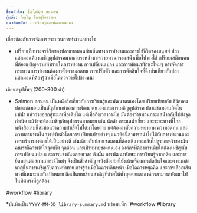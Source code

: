 ```yaml
---
ชื่อหนังสือ: Salmon สอนคน
ผู้แต่ง: ภิญโญ ไตรสุริยธรรมา
แนวคิดหลัก: การเรียนรู้และพัฒนาตนเอง
---
```

เกี่ยวข้องกับการจัดการกระบวนการทำงานอย่างไร
 - เปรียบเทียบวงจรชีวิตของปลาแซลมอนกับเส้นทางการทำงานและการใช้ชีวิตของมนุษย์ ปลาแซลมอนต้องเผชิญอุปสรรคมากมายระหว่างการว่ายทวนกระแสน้ำเพื่อไปวางไข่ เปรียบเสมือนคนที่ต้องเผชิญความท้าทายในการทำงาน การเปลี่ยนแปลง และการพัฒนาทักษะใหม่ๆ การจัดการกระบวนการทำงานต้องอาศัยความอดทน การปรับตัว และการตัดสินใจที่ดี เช่นเดียวกับปลาแซลมอนที่ต้องรู้ว่าเมื่อใดควรว่ายไปข้างหน้า


เขียนสรุปสั้นๆ (200-300 คำ)
-  Salmon สอนคน เป็นหนังสือเกี่ยวกับการเรียนรู้และพัฒนาตนเองโดยเปรียบเทียบกับ ชีวิตของปลาแซลมอนเป็นสัญลักษณ์ของการพัฒนาตนเองและการเผชิญอุปสรรค ปลาแซลมอนเกิดในแม่น้ำ แล้วว่ายออกสู่ทะเลเพื่อเติบโต แต่เมื่อถึงเวลาวางไข่ มันต้องว่ายทวนกระแสน้ำกลับไปยังจุดกำเนิด แม้ว่าจะต้องเผชิญกับอุปสรรคมากมาย เช่น นักล่า กระแสน้ำเชี่ยว และระยะทางที่ไกล หนังสือเล่มนี้สะท้อนว่าความสำเร็จไม่ได้มาโดยง่าย แต่ต้องอาศัยความพยายาม ความอดทน และความสามารถในการปรับตัวโดยการเปรียบเปรยต่างๆ  แนวคิดนี้สามารถนำไปใช้กับการทำงานและการบริหารองค์กรได้เป็นอย่างดี เช่นเดียวกับปลาแซลมอนที่ต้องเดินทางกลับไปสู่รากเหง้าของมัน คนเราก็ควรเข้าใจจุดแข็ง จุดอ่อน และเป้าหมายของตนเอง องค์กรที่ต้องการเติบโตต้องเผชิญกับการเปลี่ยนแปลงและการแข่งขันตลอดเวลา ดังนั้น การพัฒนาทักษะ การเรียนรู้จากอดีต และการยืดหยุ่นต่อสถานการณ์ใหม่ๆ จึงเป็นสิ่งสำคัญ                                      หนังสือเล่มนี้ยังเน้นเรื่องการตัดสินใจและความกล้าหาญในการเผชิญกับความท้าทาย การรู้ว่าเมื่อใดควรเดินหน้า เมื่อใดควรหยุดคิด และการเลือกเส้นทางที่เหมาะสมกับเป้าหมาย ถือเป็นบทเรียนสำคัญที่ช่วยให้ทั้งบุคคลและองค์กรสามารถพัฒนาไปในทิศทางที่ถูกต้อง


 #workflow #library 

 
 
 
 *บันทึกเป็น `YYYY-MM-DD_library-summary.md` พร้อมแท็ก `#workflow #library 